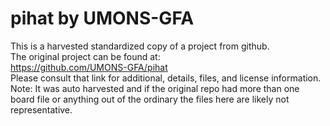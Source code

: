 
# pihat by UMONS-GFA  
This is a harvested standardized copy of a project from github.  
The original project can be found at:  
https://github.com/UMONS-GFA/pihat  
Please consult that link for additional, details, files, and license information.  
Note: It was auto harvested and if the original repo had more than one board file or anything out of the ordinary the files here are likely not representative.  
    